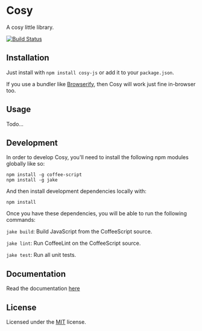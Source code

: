 
Cosy
====

A cosy little library.

[![Build Status][travis-status]][travis]


## Installation ##

Just install with `npm install cosy-js` or add it to your
`package.json`.

If you use a bundler like [Browserify][browserify], then Cosy
will work just fine in-browser too.


## Usage ##

Todo...


## Development ##

In order to develop Cosy, you'll need to install the following
npm modules globally like so:

    npm install -g coffee-script
    npm install -g jake

And then install development dependencies locally with:

    npm install

Once you have these dependencies, you will be able to run the
following commands:

`jake build`: Build JavaScript from the CoffeeScript source.

`jake lint`: Run CoffeeLint on the CoffeeScript source.

`jake test`: Run all unit tests.

## Documentation ##
Read the documentation [here](./docs/index.md)

## License ##

Licensed under the [MIT][mit] license.


[browserify]: https://github.com/substack/node-browserify
[mit]: http://opensource.org/licenses/mit-license.php
[travis]: https://secure.travis-ci.org/BraveNewTalent/cosy-js
[travis-status]: https://secure.travis-ci.org/BraveNewTalent/cosy-js.png?branch=master
